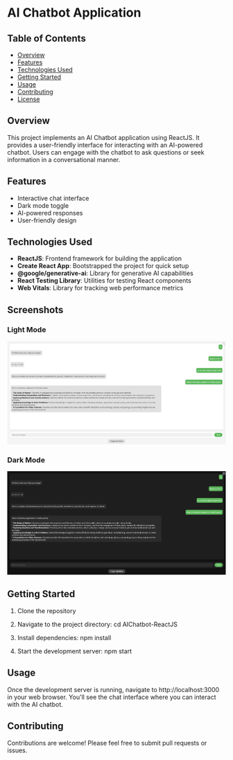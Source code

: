 # AI Chatbot Application

## Table of Contents
- [Overview](#overview)
- [Features](#features)
- [Technologies Used](#technologies-used)
- [Getting Started](#getting-started)
- [Usage](#usage)
- [Contributing](#contributing)
- [License](#license)

## Overview

This project implements an AI Chatbot application using ReactJS. It provides a user-friendly interface for interacting with an AI-powered chatbot. Users can engage with the chatbot to ask questions or seek information in a conversational manner.

## Features

- Interactive chat interface
- Dark mode toggle
- AI-powered responses
- User-friendly design

## Technologies Used

- **ReactJS**: Frontend framework for building the application
- **Create React App**: Bootstrapped the project for quick setup
- **@google/generative-ai**: Library for generative AI capabilities
- **React Testing Library**: Utilities for testing React components
- **Web Vitals**: Library for tracking web performance metrics

## Screenshots
### Light Mode
![Light Mode Screenshot](/public/light.png)
### Dark Mode
![Dark Mode Screenshot](/public/dark.png)

## Getting Started

1. Clone the repository


2. Navigate to the project directory:
cd AIChatbot-ReactJS


3. Install dependencies:
npm install


4. Start the development server:
npm start


## Usage

Once the development server is running, navigate to http://localhost:3000 in your web browser. You'll see the chat interface where you can interact with the AI chatbot.

## Contributing

Contributions are welcome! Please feel free to submit pull requests or issues.